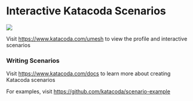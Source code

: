 # Interactive Katacoda Scenarios

[![](http://shields.katacoda.com/katacoda/umesh/count.svg)](https://www.katacoda.com/umesh "Get your profile on Katacoda.com")

Visit https://www.katacoda.com/umesh to view the profile and interactive scenarios

### Writing Scenarios
Visit https://www.katacoda.com/docs to learn more about creating Katacoda scenarios

For examples, visit https://github.com/katacoda/scenario-example
